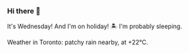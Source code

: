 ### Hi there :wave:

It's Wednesday! And I'm on holiday! :desert_island: I'm probably sleeping.

Weather in Toronto: patchy rain nearby, at +22°C.

